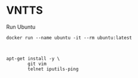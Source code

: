 # VNTTS


Run Ubuntu
```shell
docker run --name ubuntu -it --rm ubuntu:latest
```

```shell


apt-get install -y \
        git vim
        telnet iputils-ping
```